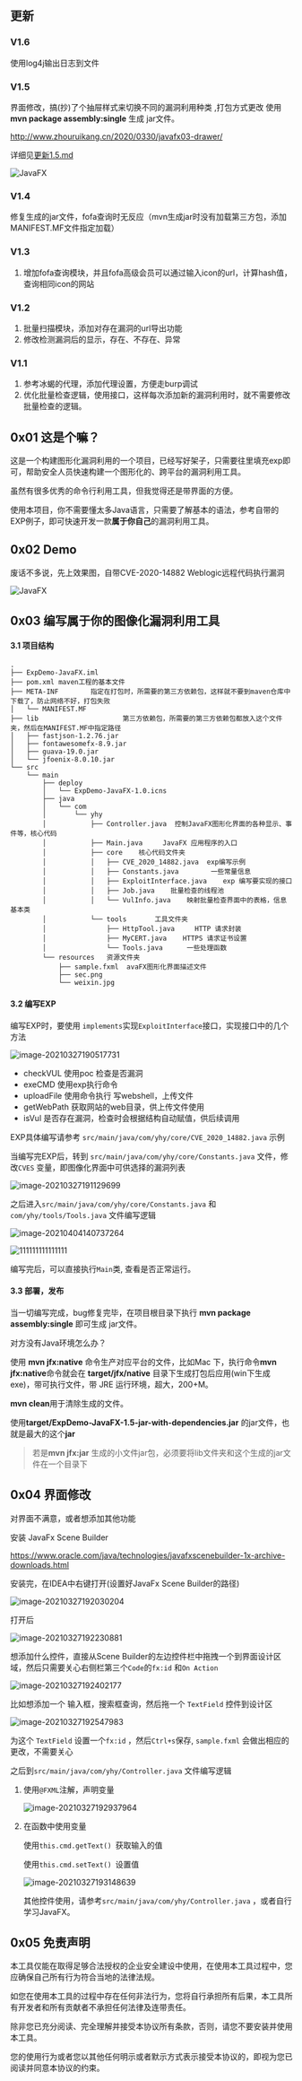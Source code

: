 ## 更新

### V1.6

使用log4j输出日志到文件

### V1.5

界面修改，搞(抄)了个抽屉样式来切换不同的漏洞利用种类 ,打包方式更改 使用**mvn package assembly:single** 生成 jar文件。

http://www.zhouruikang.cn/2020/0330/javafx03-drawer/

详细见[更新1.5.md](更新1.5.md)

![JavaFX](images/yhy.gif)

### V1.4

修复生成的jar文件，fofa查询时无反应（mvn生成jar时没有加载第三方包，添加MANIFEST.MF文件指定加载）

### V1.3

1.  增加fofa查询模块，并且fofa高级会员可以通过输入icon的url，计算hash值，查询相同icon的网站

### V1.2

1.  批量扫描模块，添加对存在漏洞的url导出功能
2.  修改检测漏洞后的显示，存在、不存在、异常

### V1.1

1.  参考冰蝎的代理，添加代理设置，方便走burp调试
2.  优化批量检查逻辑，使用接口，这样每次添加新的漏洞利用时，就不需要修改批量检查的逻辑。

## 0x01 这是个嘛？

这是一个构建图形化漏洞利用的一个项目，已经写好架子，只需要往里填充exp即可，帮助安全人员快速构建一个图形化的、跨平台的漏洞利用工具。

虽然有很多优秀的命令行利用工具，但我觉得还是带界面的方便。

使用本项目，你不需要懂太多Java语言，只需要了解基本的语法，参考自带的EXP例子，即可快速开发一款**属于你自己**的漏洞利用工具。

## 0x02 Demo

废话不多说，先上效果图，自带CVE-2020-14882 Weblogic远程代码执行漏洞

![JavaFX](images/20210327184310.gif)

## 0x03 编写属于你的图像化漏洞利用工具

#### 3.1 项目结构

```apl
.
├── ExpDemo-JavaFX.iml
├── pom.xml	maven工程的基本文件
├── META-INF		指定在打包时，所需要的第三方依赖包，这样就不要到maven仓库中下载了，防止网络不好，打包失败
│   └── MANIFEST.MF
├── lib						第三方依赖包，所需要的第三方依赖包都放入这个文件夹，然后在MANIFEST.MF中指定路径
│   ├── fastjson-1.2.76.jar
│   ├── fontawesomefx-8.9.jar
│   ├── guava-19.0.jar
│   └── jfoenix-8.0.10.jar
└── src	
    └── main
        ├── deploy
        │   └── ExpDemo-JavaFX-1.0.icns
        ├── java
        │   └── com
        │       └── yhy
        │           ├── Controller.java	 控制JavaFX图形化界面的各种显示、事件等，核心代码
        │           ├── Main.java     JavaFX 应用程序的入口
        │           ├── core    核心代码文件夹
        │           │   ├── CVE_2020_14882.java	 exp编写示例
        │           │   ├── Constants.java		  一些常量信息
        │           │   ├── ExploitInterface.java	 exp 编写要实现的接口
        │           │   ├── Job.java	批量检查的线程池
        │           │   └── VulInfo.java    映射批量检查界面中的表格，信息基本类
        │           └── tools		工具文件夹
        │               ├── HttpTool.java     HTTP 请求封装
        │               ├── MyCERT.java    HTTPS 请求证书设置
        │               └── Tools.java	    一些处理函数
        └── resources	资源文件夹
            ├── sample.fxml	 avaFX图形化界面描述文件
            ├── sec.png
            └── weixin.jpg
```



#### 3.2 编写EXP

编写EXP时，要使用 `implements`实现`ExploitInterface`接口，实现接口中的几个方法

![image-20210327190517731](images/20210327194809.png)

-   checkVUL		使用poc 检查是否漏洞
-   exeCMD          使用exp执行命令
-   uploadFile        使用命令执行 写webshell，上传文件
-   getWebPath     获取网站的web目录，供上传文件使用
-   isVul                是否存在漏洞，检查时会根据结构自动赋值，供后续调用

EXP具体编写请参考 `src/main/java/com/yhy/core/CVE_2020_14882.java` 示例

当编写完EXP后，转到 `src/main/java/com/yhy/core/Constants.java` 文件，修改`CVES` 变量，即图像化界面中可供选择的漏洞列表

![image-20210327191129699](images/20210327194816.png)

之后进入`src/main/java/com/yhy/core/Constants.java` 和 `com/yhy/tools/Tools.java` 文件编写逻辑

![image-20210404140737264](images/20210404140740.png)

![111111111111111](images/20210327210756.png)

编写完后，可以直接执行`Main`类, 查看是否正常运行。

#### 3.3 部署，发布

当一切编写完成，bug修复完毕，在项目根目录下执行 **mvn package assembly:single** 即可生成 jar文件。

对方没有Java环境怎么办？

使用 **mvn jfx:native** 命令生产对应平台的文件，比如Mac 下，执行命令**mvn jfx:native**命令就会在 **target/jfx/native** 目录下生成打包后应用(win下生成exe)，带可执行文件，带 JRE 运行环境，超大，200+M。

 **mvn clean**用于清除生成的文件。

 使用**target/ExpDemo-JavaFX-1.5-jar-with-dependencies.jar** 的jar文件，也就是最大的这个**jar** 

>   若是**mvn jfx:jar** 生成的小文件jar包，必须要将lib文件夹和这个生成的jar文件在一个目录下

## 0x04 界面修改

对界面不满意，或者想添加其他功能

安装 JavaFx Scene Builder

https://www.oracle.com/java/technologies/javafxscenebuilder-1x-archive-downloads.html

安装完，在IDEA中右键打开(设置好JavaFx Scene Builder的路径)

![image-20210327192030204](images/20210327194824.png)

打开后

![image-20210327192230881](images/20210327194835.png)

想添加什么控件，直接从Scene Builder的左边控件栏中拖拽一个到界面设计区域，然后只需要关心右侧栏第三个`Code`的`fx:id` 和` On Action ` 

![image-20210327192402177](images/20210327194840.png)

比如想添加一个 输入框，搜索框查询，然后拖一个 `TextField` 控件到设计区

![image-20210327192547983](images/20210327194844.png)

为这个 `TextField` 设置一个`fx:id` ，然后`Ctrl+s`保存,  `sample.fxml` 会做出相应的更改，不需要关心

之后到`src/main/java/com/yhy/Controller.java` 文件编写逻辑

1.  使用`@FXML`注解，声明变量

    ![image-20210327192937964](images/20210327194848.png)

    

2.  在函数中使用变量

    使用`this.cmd.getText() `获取输入的值

    使用`this.cmd.setText() `设置值

    ![image-20210327193148639](images/20210327194852.png)

    其他控件使用，请参考`src/main/java/com/yhy/Controller.java` ，或者自行学习JavaFX。

## 0x05 免责声明

本工具仅能在取得足够合法授权的企业安全建设中使用，在使用本工具过程中，您应确保自己所有行为符合当地的法律法规。

如您在使用本工具的过程中存在任何非法行为，您将自行承担所有后果，本工具所有开发者和所有贡献者不承担任何法律及连带责任。

除非您已充分阅读、完全理解并接受本协议所有条款，否则，请您不要安装并使用本工具。

您的使用行为或者您以其他任何明示或者默示方式表示接受本协议的，即视为您已阅读并同意本协议的约束。











